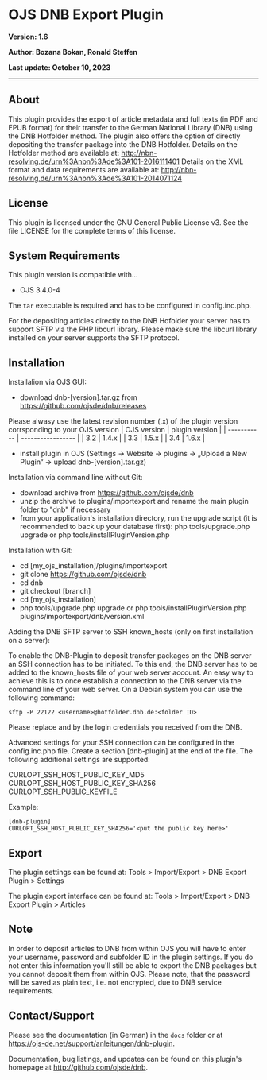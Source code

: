 # OJS DNB Export Plugin
**Version: 1.6**

**Author: Bozana Bokan, Ronald Steffen**

**Last update: October 10, 2023**

---

About
-----
This plugin provides the export of article metadata and full texts (in PDF and EPUB format) for their transfer to the German National Library (DNB)
using the DNB Hotfolder method. The plugin also offers the option of directly depositing the transfer package into the DNB Hotfolder.
Details on the Hotfolder method are available at: http://nbn-resolving.de/urn%3Anbn%3Ade%3A101-2016111401
Details on the XML format and data requirements are available at: http://nbn-resolving.de/urn%3Anbn%3Ade%3A101-2014071124

License
-------
This plugin is licensed under the GNU General Public License v3. See the file LICENSE for the complete terms of this license.

System Requirements
-------------------
This plugin version is compatible with...
 - OJS 3.4.0-4
 
The `tar` executable is required and has to be configured in config.inc.php.

For the depositing articles directly to the DNB Hofolder your server has to support SFTP via the PHP libcurl library. Please make sure the libcurl library installed on your server supports the SFTP protocol.

Installation
------------
Installalion via OJS GUI:
 - download dnb-[version].tar.gz from https://github.com/ojsde/dnb/releases

  Please alwasy use the latest revision number (.x) of the plugin version corrsponding to your OJS version
   | OJS version | plugin version    |
   | ----------- | ----------------- |
   | 3.2         | 1.4.x             |
   | 3.3         | 1.5.x             |
   | 3.4         | 1.6.x             |

 - install plugin in OJS (Settings -> Website -> plugins -> „Upload a New Plugin“ -> upload dnb-[version].tar.gz)

Installation via command line without Git:
 - download archive from https://github.com/ojsde/dnb
 - unzip the archive to plugins/importexport and rename the main plugin folder to "dnb" if necessary
 - from your application's installation directory, run the upgrade script (it is recommended to back up your database first):
   php tools/upgrade.php upgrade or php tools/installPluginVersion.php

Installation with Git:
 - cd [my_ojs_installation]/plugins/importexport
 - git clone https://github.com/ojsde/dnb
 - cd dnb
 - git checkout [branch]
 - cd [my_ojs_installation]
 - php tools/upgrade.php upgrade or php tools/installPluginVersion.php plugins/importexport/dnb/version.xml

Adding the DNB SFTP server to SSH known_hosts (only on first installation on a server):

To enable the DNB-Plugin to deposit transfer packages on the DNB server an SSH connection has to be initiated. To this end, the DNB server has to be added to the known_hosts file of your web server account. An easy way to achieve this is to once establish a connection to the DNB server via the command line of your web server. On a Debian system you can use the following command:

`sftp -P 22122 <username>@hotfolder.dnb.de:<folder ID>`

Please replace <username> and <folder ID> by the login credentials you received from the DNB.

Advanced settings for your SSH connection can be configured in the config.inc.php file. Create a section [dnb-plugin] at the end of the file. The following additional settings are supported:

CURLOPT_SSH_HOST_PUBLIC_KEY_MD5
CURLOPT_SSH_HOST_PUBLIC_KEY_SHA256
CURLOPT_SSH_PUBLIC_KEYFILE

Example:
```
[dnb-plugin]
CURLOPT_SSH_HOST_PUBLIC_KEY_SHA256='<put the public key here>'
```


Export
------------
The plugin settings can be found at:
Tools > Import/Export > DNB Export Plugin > Settings

The plugin export interface can be found at:
Tools > Import/Export > DNB Export Plugin > Articles

Note
---------
In order to deposit articles to DNB from within OJS you will have to enter your username, password and subfolder ID in the plugin settings. 
If you do not enter this information you'll still be able to export the DNB packages but you cannot deposit them from within OJS.
Please note, that the password will be saved as plain text, i.e. not encrypted, due to DNB service requirements.

Contact/Support
---------------

Please see the documentation (in German) in the `docs` folder or at https://ojs-de.net/support/anleitungen/dnb-plugin. 

Documentation, bug listings, and updates can be found on this plugin's homepage
at <http://github.com/ojsde/dnb>.
